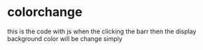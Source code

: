# colorchange
this is the code with js when the clicking the barr then the display background color will  be change simply 
